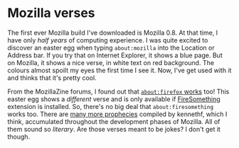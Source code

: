 Mozilla verses
===

The first ever Mozilla build I've downloaded is Mozilla 0.8. At that time, I have only *half years* of computing experience. I was quite excited to discover an easter egg when typing `about:mozilla` into the Location or Address bar. If you try that on Internet Explorer, it shows a blue page. But on Mozilla, it shows a nice verse, in white text on red background. The colours almost spoilt my eyes the first time I see it. Now, I've get used with it and thinks that it's pretty cool.

From the MozillaZine forums, I found out that [`about:firefox` works](http://forums.mozillazine.org/viewtopic.php?t=113790 "about:firefox?") too! This easter egg shows a *different* verse and is only available if [FireSomething](http://update.mozilla.org/extensions/moreinfo.php?application=firefox&id=31) extension is installed. So, there's no big deal that `about:firesomething` works too. There are [many more prophecies](http://livejournal.com/users/kennethf/20839.html "The Book of Mozilla") compiled by kennethf, which I think, accumulated throughout the development phases of Mozilla. All of them sound so *literary*. Are those verses meant to be jokes? I don't get it though.
